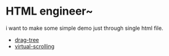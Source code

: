 # HTML engineer~

i want to make some simple demo just through single html file.

- [drag-tree](./drag-tree.html)
- [virtual-scrolling](./virtual-scrolling.html)